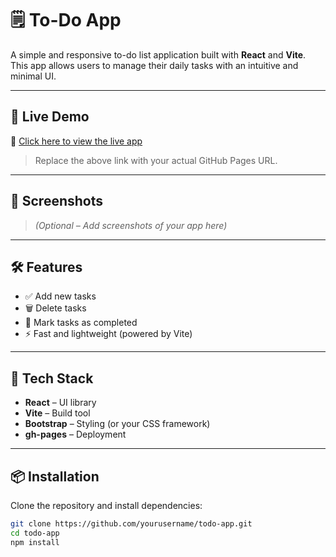 # 🗒️ To-Do App

A simple and responsive to-do list application built with **React** and **Vite**. This app allows users to manage their daily tasks with an intuitive and minimal UI.

---

## 🚀 Live Demo

🔗 [Click here to view the live app]([https://yourusername.github.io/todo-app](https://attiqa420.github.io/todo-app/))

> Replace the above link with your actual GitHub Pages URL.

---

## 📸 Screenshots

> *(Optional – Add screenshots of your app here)*

---

## 🛠 Features

- ✅ Add new tasks
- 🗑️ Delete tasks
- 📌 Mark tasks as completed
- ⚡ Fast and lightweight (powered by Vite)

---

## 🧰 Tech Stack

- **React** – UI library
- **Vite** – Build tool
- **Bootstrap** – Styling (or your CSS framework)
- **gh-pages** – Deployment

---

## 📦 Installation

Clone the repository and install dependencies:

```bash
git clone https://github.com/yourusername/todo-app.git
cd todo-app
npm install
